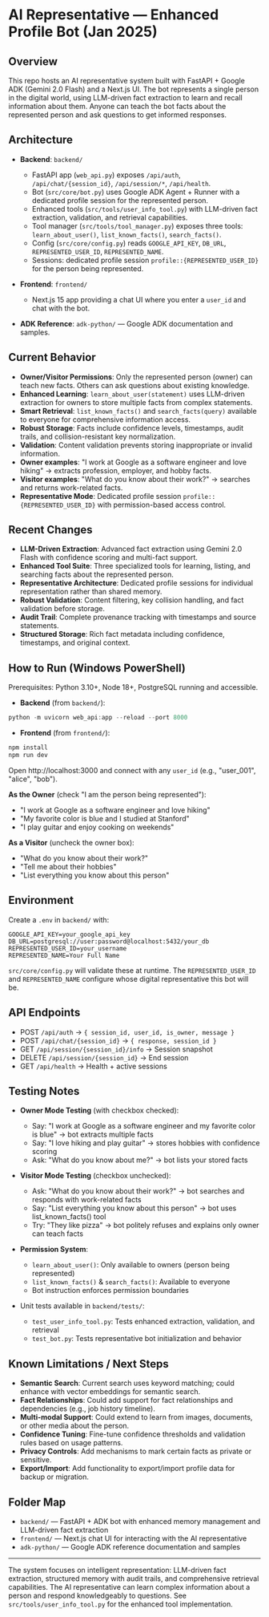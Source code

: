 
# AI Representative — Enhanced Profile Bot (Jan 2025)

## Overview

This repo hosts an AI representative system built with FastAPI + Google ADK (Gemini 2.0 Flash) and a Next.js UI. The bot represents a single person in the digital world, using LLM-driven fact extraction to learn and recall information about them. Anyone can teach the bot facts about the represented person and ask questions to get informed responses.

## Architecture

- **Backend**: `backend/`
  - FastAPI app (`web_api.py`) exposes `/api/auth`, `/api/chat/{session_id}`, `/api/session/*`, `/api/health`.
  - Bot (`src/core/bot.py`) uses Google ADK Agent + Runner with a dedicated profile session for the represented person.
  - Enhanced tools (`src/tools/user_info_tool.py`) with LLM-driven fact extraction, validation, and retrieval capabilities.
  - Tool manager (`src/tools/tool_manager.py`) exposes three tools: `learn_about_user()`, `list_known_facts()`, `search_facts()`.
  - Config (`src/core/config.py`) reads `GOOGLE_API_KEY`, `DB_URL`, `REPRESENTED_USER_ID`, `REPRESENTED_NAME`.
  - Sessions: dedicated profile session `profile::{REPRESENTED_USER_ID}` for the person being represented.

- **Frontend**: `frontend/`
  - Next.js 15 app providing a chat UI where you enter a `user_id` and chat with the bot.

- **ADK Reference**: `adk-python/` — Google ADK documentation and samples.

## Current Behavior

- **Owner/Visitor Permissions**: Only the represented person (owner) can teach new facts. Others can ask questions about existing knowledge.
- **Enhanced Learning**: `learn_about_user(statement)` uses LLM-driven extraction for owners to store multiple facts from complex statements.
- **Smart Retrieval**: `list_known_facts()` and `search_facts(query)` available to everyone for comprehensive information access.
- **Robust Storage**: Facts include confidence levels, timestamps, audit trails, and collision-resistant key normalization.
- **Validation**: Content validation prevents storing inappropriate or invalid information.
- **Owner examples**: "I work at Google as a software engineer and love hiking" → extracts profession, employer, and hobby facts.
- **Visitor examples**: "What do you know about their work?" → searches and returns work-related facts.
- **Representative Mode**: Dedicated profile session `profile::{REPRESENTED_USER_ID}` with permission-based access control.

## Recent Changes

- **LLM-Driven Extraction**: Advanced fact extraction using Gemini 2.0 Flash with confidence scoring and multi-fact support.
- **Enhanced Tool Suite**: Three specialized tools for learning, listing, and searching facts about the represented person.
- **Representative Architecture**: Dedicated profile sessions for individual representation rather than shared memory.
- **Robust Validation**: Content filtering, key collision handling, and fact validation before storage.
- **Audit Trail**: Complete provenance tracking with timestamps and source statements.
- **Structured Storage**: Rich fact metadata including confidence, timestamps, and original context.

## How to Run (Windows PowerShell)

Prerequisites: Python 3.10+, Node 18+, PostgreSQL running and accessible.

- **Backend** (from `backend/`):
```powershell
python -m uvicorn web_api:app --reload --port 8000
```

- **Frontend** (from `frontend/`):
```powershell
npm install
npm run dev
```

Open http://localhost:3000 and connect with any `user_id` (e.g., "user_001", "alice", "bob").

**As the Owner** (check "I am the person being represented"):
- "I work at Google as a software engineer and love hiking"
- "My favorite color is blue and I studied at Stanford"
- "I play guitar and enjoy cooking on weekends"

**As a Visitor** (uncheck the owner box):
- "What do you know about their work?"
- "Tell me about their hobbies"
- "List everything you know about this person"

## Environment

Create a `.env` in `backend/` with:
```
GOOGLE_API_KEY=your_google_api_key
DB_URL=postgresql://user:password@localhost:5432/your_db
REPRESENTED_USER_ID=your_username
REPRESENTED_NAME=Your Full Name
```

`src/core/config.py` will validate these at runtime. The `REPRESENTED_USER_ID` and `REPRESENTED_NAME` configure whose digital representative this bot will be.

## API Endpoints

- POST `/api/auth` → `{ session_id, user_id, is_owner, message }`
- POST `/api/chat/{session_id}` → `{ response, session_id }`
- GET `/api/session/{session_id}/info` → Session snapshot
- DELETE `/api/session/{session_id}` → End session
- GET `/api/health` → Health + active sessions

## Testing Notes

- **Owner Mode Testing** (with checkbox checked):
  - Say: "I work at Google as a software engineer and my favorite color is blue" → bot extracts multiple facts
  - Say: "I love hiking and play guitar" → stores hobbies with confidence scoring
  - Ask: "What do you know about me?" → bot lists your stored facts

- **Visitor Mode Testing** (checkbox unchecked):
  - Ask: "What do you know about their work?" → bot searches and responds with work-related facts
  - Say: "List everything you know about this person" → bot uses list_known_facts() tool
  - Try: "They like pizza" → bot politely refuses and explains only owner can teach facts

- **Permission System**:
  - `learn_about_user()`: Only available to owners (person being represented)
  - `list_known_facts()` & `search_facts()`: Available to everyone
  - Bot instruction enforces permission boundaries

- Unit tests available in `backend/tests/`:
  - `test_user_info_tool.py`: Tests enhanced extraction, validation, and retrieval
  - `test_bot.py`: Tests representative bot initialization and behavior

## Known Limitations / Next Steps

- **Semantic Search**: Current search uses keyword matching; could enhance with vector embeddings for semantic search.
- **Fact Relationships**: Could add support for fact relationships and dependencies (e.g., job history timeline).
- **Multi-modal Support**: Could extend to learn from images, documents, or other media about the person.
- **Confidence Tuning**: Fine-tune confidence thresholds and validation rules based on usage patterns.
- **Privacy Controls**: Add mechanisms to mark certain facts as private or sensitive.
- **Export/Import**: Add functionality to export/import profile data for backup or migration.

## Folder Map

- `backend/` — FastAPI + ADK bot with enhanced memory management and LLM-driven fact extraction
- `frontend/` — Next.js chat UI for interacting with the AI representative
- `adk-python/` — Google ADK reference documentation and samples

---

The system focuses on intelligent representation: LLM-driven fact extraction, structured memory with audit trails, and comprehensive retrieval capabilities. The AI representative can learn complex information about a person and respond knowledgeably to questions. See `src/tools/user_info_tool.py` for the enhanced tool implementation.
